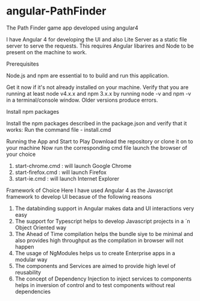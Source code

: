 # angular-PathFinder
The Path Finder game app developed using angular4

I have Angular 4 for developing the UI and also Lite Server as a static file server to serve the requests.
This requires Angular libarires and Node to be present on the machine to work.

Prerequisites

Node.js and npm are essential to to build and run this application.

Get it now if it's not already installed on your machine.
Verify that you are running at least node v4.x.x and npm 3.x.x by running node -v and npm -v in a terminal/console window. Older versions produce errors.


Install npm packages

Install the npm packages described in the package.json and verify that it works:
Run the command file - install.cmd

Running the App and Start to Play
Download the repository or clone it on to your machine
Now run the corresponding cmd file launch the browser of your choice
1. start-chrome.cmd : will launch Google Chrome
2. start-firefox.cmd : will launch Firefox
3. start-ie.cmd : will launch Internet Explorer


Framework of Choice
Here I have used Angular 4 as the Javascript framework to develop UI becasue of the following reasons
1. The databinding support in Angular makes data and UI interactions very easy
2. The support for Typescript helps to develop Javascript projects in a ´n Object Oriented way
3. The Ahead of Time compilation helps the bundle siye to be minimal and also provides high throughput as the compilation in browser will not happen
4. The usage of NgModules helps us to create Enterprise apps in a modular way
5. The components and Services are aimed to provide high level of reusability
6. The concept of Dependency Injection to inject services to components helps in inversion of control and to test components without real dependencies
